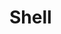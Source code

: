 <!--
 * @Author: your name
 * @Date: 2021-02-16 20:21:32
 * @LastEditTime: 2021-02-16 20:22:13
 * @LastEditors: Please set LastEditors
 * @Description: In User Settings Edit
 * @FilePath: /vuepress-starter/docs/Css3/README.md
-->
# Shell